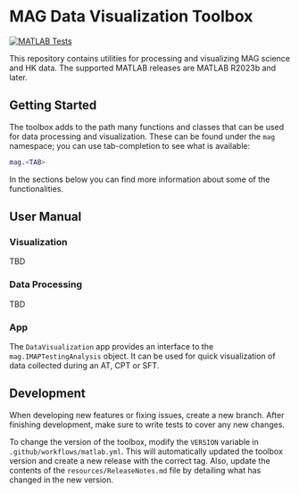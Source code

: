 # MAG Data Visualization Toolbox

[![MATLAB Tests](https://github.com/ImperialCollegeLondon/MAG-Data-Visualization-Toolbox/actions/workflows/matlab.yml/badge.svg)](https://github.com/ImperialCollegeLondon/MAG-Data-Visualization-Toolbox/actions/workflows/matlab.yml)

This repository contains utilities for processing and visualizing MAG science and HK data. The supported MATLAB releases are MATLAB R2023b and later.

## Getting Started

The toolbox adds to the path many functions and classes that can be used for data processing and visualization. These can be found under the `mag` namespace; you can use tab-completion to see what is available:
``` matlab
mag.<TAB>
```
In the sections below you can find more information about some of the functionalities.

## User Manual

### Visualization

TBD

### Data Processing

TBD

### App

The `DataVisualization` app provides an interface to the `mag.IMAPTestingAnalysis` object. It can be used for quick visualization of data collected during an AT, CPT or SFT. 

## Development

When developing new features or fixing issues, create a new branch. After finishing development, make sure to write tests to cover any new changes. 

To change the version of the toolbox, modify the `VERSION` variable in `.github/workflows/matlab.yml`. This will automatically updated the toolbox version and create a new release with the correct tag.
Also, update the contents of the `resources/ReleaseNotes.md` file by detailing what has changed in the new version.
